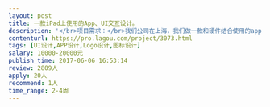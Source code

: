 ```yaml
---                
layout: post       
title: 一款iPad上使用的App、UI交互设计。           
description: '</br>项目需求：</br>我们公司在上海，我们做一款和硬件结合使用的app，知道要实现的大部分功能，还要设计一些功能，需要做app的设计交互UI等</br>已有一款相同业务的产品上线，主要功能及业务流程是相同的，可以提供产品及原型，UI需在此基础上有提升。 </br></br>主要功能：</br>注册，登陆，登记使用者，拍照，分析，出分析报告，记录每次的分析内容，有在线交流等。</br></br>人员要求：</br>需要上海的设计师见面沟通</br>'     
contenturl: https://pro.lagou.com/project/3073.html      
tags: [UI设计,APP设计,Logo设计,图标设计]            
salary: 10000-20000元          
publish_time: 2017-06-06 16:53:14         
review: 2809人                   
apply: 20人                   
recommend: 1人                   
time_range: 2-4周              
---                 
```

